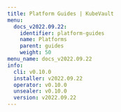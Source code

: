 ```yaml
---
title: Platform Guides | KubeVault
menu:
  docs_v2022.09.22:
    identifier: platform-guides
    name: Platforms
    parent: guides
    weight: 50
menu_name: docs_v2022.09.22
info:
  cli: v0.10.0
  installer: v2022.09.22
  operator: v0.10.0
  unsealer: v0.10.0
  version: v2022.09.22
---
```


